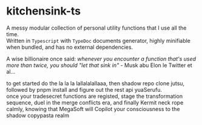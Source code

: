 # kitchensink-ts
A messy modular collection of personal utility functions that I use all the time. <br>
Written in `Typescript` with `TypeDoc` documents generator, highly minifiable when bundled, and has no external dependencies. <br>

A wise billionaire once said: *whenever you encounter a function that's used more than twice, you should "let that sink in"* - Musk abu Elon le Twitter et al...

to get started do the la la la lallalalallaaa, then shadow repo clone jutsu, followed by pnpm install and figure out the rest api yuaSerufu. <br>
once your tradesecret functions are registed, stage the transformation sequence, duel in the merge conflicts era, and finally Kermit neck rope calmly, knowing that MegaSoft will Copilot your consciousness to the shadow copypasta realm <br>
